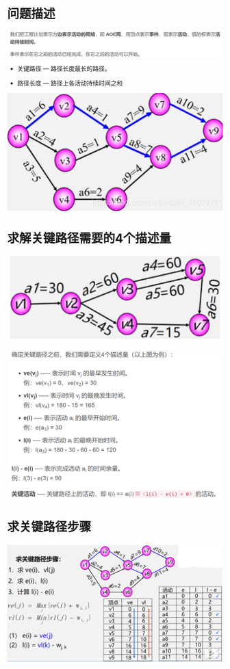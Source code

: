 # 问题描述

![Alt text](image-882.png)

* 关键路径 — 路径长度最长的路径。

* 路径长度 — 路径上各活动持续时间之和

![Alt text](image-879.png)

# 求解关键路径需要的4个描述量

![Alt text](image-880.png)

![Alt text](image-881.png)

# 求关键路径步骤

![Alt text](image-883.png)

